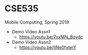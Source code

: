 # CSE535
Mobile Computing, Spring 2019

* Demo Video Assn1
  * https://youtu.be/7xxMN_Bovdc
* Demo Video Assn2
  * https://youtu.be/IlNe0fxteiY
